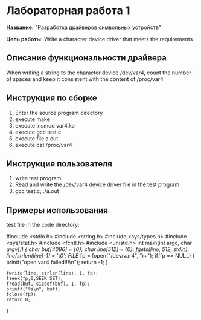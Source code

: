 # Лабораторная работа 1

**Название:** "Разработка драйверов символьных устройств"

**Цель работы:** Write a character device driver that meets the requirements

## Описание функциональности драйвера

When writing a string to the character device /dev/var4, count the number of spaces and keep it consistent with the content of /proc/var4

## Инструкция по сборке

1. Enter the source program directory
2. execute make
3. execute insmod var4.ko
4. execute gcc test.c
5. execute file a.out
6. execute cat /proc/var4



## Инструкция пользователя

1. write test program
2. Read and write the /dev/var4 device driver file in the test program.
3. gcc test.c; ./a.out

## Примеры использования

test file in the code directory:

#include <stdio.h>
#include <string.h>
#include <sys/types.h>
#include <sys/stat.h>
#include <fcntl.h>
#include <unistd.h>
int main(int argc, char *argv[])
{
    char buf[4096] = {0};
    char line[512] = {0};
    fgets(line, 512, stdin);    
    line[strlen(line)-1] = '\0';
    FILE* fp = fopen("/dev/var4", "r+");
    if(fp == NULL)
    {
        printf("open var4 failed!!!\n");
        return -1;
    }
    
    fwrite(line, strlen(line), 1, fp);
    fseek(fp,0,SEEK_SET);
    fread(buf, sizeof(buf), 1, fp);
    printf("%s\n", buf);
    fclose(fp);
    return 0;
}
